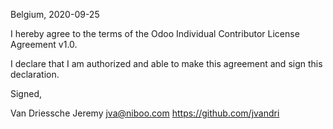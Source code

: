 Belgium, 2020-09-25

I hereby agree to the terms of the Odoo Individual Contributor License
Agreement v1.0.

I declare that I am authorized and able to make this agreement and sign this
declaration.

Signed,

Van Driessche Jeremy jva@niboo.com https://github.com/jvandri